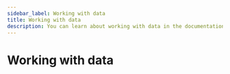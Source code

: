```yaml
---
sidebar_label: Working with data
title: Working with data
description: You can learn about working with data in the documentation of the DHTMLX JavaScript Booking library. Browse developer guides and API reference, try out code examples and live demos, and download a free 30-day evaluation version of DHTMLX Booking.
---
```


# Working with data

